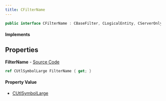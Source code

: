 ```yaml
---
title: CFilterName
---
```


```csharp
public interface CFilterName : CBaseFilter, CLogicalEntity, CServerOnlyEntity, CBaseEntity, CEntityInstance, ISchemaClass<CEntityInstance>, ISchemaClass<CBaseEntity>, ISchemaClass<CServerOnlyEntity>, ISchemaClass<CLogicalEntity>, ISchemaClass<CBaseFilter>, ISchemaClass<CFilterName>, ISchemaField, ISchemaClass, INativeHandle
```

#### Implements

## Properties

**FilterName** - [Source Code](https://github.com/swiftly-solution/swiftlys2/blob/master/managed/src/SwiftlyS2.Generated/Schemas/Interfaces/CFilterName.cs#L16)

```csharp
ref CUtlSymbolLarge FilterName { get; }
```

#### Property Value

- [CUtlSymbolLarge](/docs/api/shared/natives/cutlsymbollarge)

